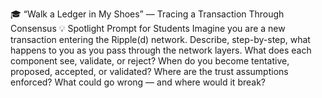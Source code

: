 🎓 “Walk a Ledger in My Shoes” — Tracing a Transaction Through Consensus
💡 Spotlight Prompt for Students
Imagine you are a new transaction entering the Ripple(d) network. Describe, step-by-step, what happens to you as you pass through the network layers.
What does each component see, validate, or reject?
When do you become tentative, proposed, accepted, or validated?
Where are the trust assumptions enforced?
What could go wrong — and where would it break?
